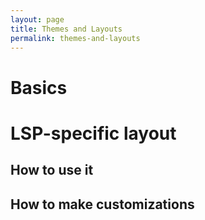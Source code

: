 ```yaml
---
layout: page
title: Themes and Layouts
permalink: themes-and-layouts
---
```

# Basics

# LSP-specific layout

## How to use it

## How to make customizations